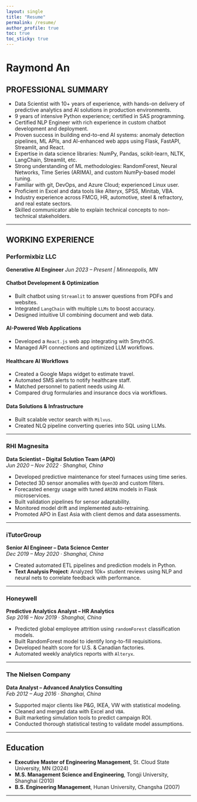 ```yaml
---
layout: single
title: "Resume"
permalink: /resume/
author_profile: true
toc: true
toc_sticky: true
---
```




# Raymond An

## PROFESSIONAL SUMMARY
- Data Scientist with 10+ years of experience, with hands-on delivery of predictive analytics and AI solutions in production environments.
- 9 years of intensive Python experience; certified in SAS programming.
- Certified NLP Engineer with rich experience in custom chatbot development and deployment.
- Proven success in building end-to-end AI systems: anomaly detection pipelines, ML APIs, and AI-enhanced web apps using Flask, FastAPI, Streamlit, and React.
- Expertise in data science libraries: NumPy, Pandas, scikit-learn, NLTK, LangChain, Streamlit, etc.
- Strong understanding of ML methodologies: RandomForest, Neural Networks, Time Series (ARIMA), and custom NumPy-based model tuning.
- Familiar with git, DevOps, and Azure Cloud; experienced Linux user.
- Proficient in Excel and data tools like Alteryx, SPSS, Minitab, VBA.
- Industry experience across FMCG, HR, automotive, steel & refractory, and real estate sectors.
- Skilled communicator able to explain technical concepts to non-technical stakeholders.

---

## WORKING EXPERIENCE

### **Performixbiz LLC**

**Generative AI Engineer**
*Jun 2023 – Present | Minneapolis, MN*

#### Chatbot Development & Optimization
- Built chatbot using `Streamlit` to answer questions from PDFs and websites.
- Integrated `LangChain` with multiple `LLMs` to boost accuracy.
- Designed intuitive UI combining document and web data.

#### AI-Powered Web Applications
- Developed a `React.js` web app integrating with SmythOS.
- Managed API connections and optimized LLM workflows.

#### Healthcare AI Workflows
- Created a Google Maps widget to estimate travel.
- Automated SMS alerts to notify healthcare staff.
- Matched personnel to patient needs using AI.
- Compared drug formularies and insurance docs via workflows.

#### Data Solutions & Infrastructure
- Built scalable vector search with `Milvus`.
- Created NLQ pipeline converting queries into SQL using LLMs.

---

### **RHI Magnesita**  
**Data Scientist – Digital Solution Team (APO)**  
*Jun 2020 – Nov 2022 · Shanghai, China*

- Developed predictive maintenance for steel furnaces using time series.
- Detected 3D sensor anomalies with `Open3D` and custom filters.
- Forecasted energy usage with tuned `ARIMA` models in Flask microservices.
- Built validation pipelines for sensor adaptability.
- Monitored model drift and implemented auto-retraining.
- Promoted APO in East Asia with client demos and data assessments.

---

### **iTutorGroup**  
**Senior AI Engineer – Data Science Center**  
*Dec 2019 – May 2020 · Shanghai, China*

- Created automated ETL pipelines and prediction models in Python.
- **Text Analysis Project**: Analyzed 10k+ student reviews using NLP and neural nets to correlate feedback with performance.

---

### **Honeywell**  
**Predictive Analytics Analyst – HR Analytics**  
*Sep 2016 – Nov 2019 · Shanghai, China*

- Predicted global employee attrition using `randomForest` classification models.
- Built RandomForest model to identify long-to-fill requisitions.
- Developed health score for U.S. & Canadian factories.
- Automated weekly analytics reports with `Alteryx`.

---

### **The Nielsen Company**  
**Data Analyst – Advanced Analytics Consulting**  
*Feb 2012 – Aug 2016 · Shanghai, China*

- Supported major clients like P&G, IKEA, VW with statistical modeling.
- Cleaned and merged data with Excel and `VBA`.
- Built marketing simulation tools to predict campaign ROI.
- Conducted thorough statistical testing to validate model assumptions.

---

## Education

- **Executive Master of Engineering Management**, St. Cloud State University, MN (2024)
- **M.S. Management Science and Engineering**, Tongji University, Shanghai (2010)
- **B.S. Engineering Management**, Hunan University, Changsha (2007)

---
